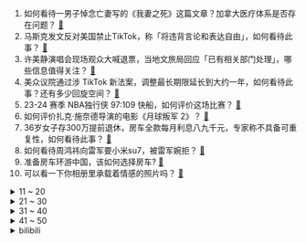 1. 如何看待一男子悼念亡妻写的《我妻之死》这篇文章？加拿大医疗体系是否存在问题？ [:link:](https://www.zhihu.com/question/653636283)
2. 马斯克发文反对美国禁止TikTok，称「将违背言论和表达自由」，如何看待此事？ [:link:](https://www.zhihu.com/question/653526458)
3. 许美静演唱会现场观众大喊退票，当地文旅局回应「已有相关部门处理」，哪些信息值得关注？ [:link:](https://www.zhihu.com/question/653651513)
4. 美众议院通过涉 TikTok 新法案，调整最长期限延长到大约一年，如何看待此事？还有多少回旋空间？ [:link:](https://www.zhihu.com/question/653625667)
5. 23-24 赛季 NBA独行侠 97:109 快船，如何评价这场比赛？ [:link:](https://www.zhihu.com/question/653683836)
6. 如何评价扎克·施奈德导演的电影《月球叛军 2》？ [:link:](https://www.zhihu.com/question/653544026)
7. 36岁女子存300万提前退休，房车全款每月利息八九千元，专家称不具备可重复性，如何看待此事？ [:link:](https://www.zhihu.com/question/653634390)
8. 如何看待周鸿祎向雷军要小米su7，被雷军婉拒？ [:link:](https://www.zhihu.com/question/653627533)
9. 准备房车环游中国，该如何选择房车? [:link:](https://www.zhihu.com/question/627175195)
10. 可以看一下你相册里承载着情感的照片吗？ [:link:](https://www.zhihu.com/question/653466443)
<details>
<summary>11 ~ 20</summary>

11. 如何在职场中建立积极的心态，以应对工作中的挑战？ [:link:](https://www.zhihu.com/question/653627819)
12. 网文是否需要水字数，完全不水字数，非必要不描写，全靠情节拖动节奏可行吗？ [:link:](https://www.zhihu.com/question/585650412)
13. 中药材白术价格较三年前涨了 10 倍，有商家称「不敢拿货」，哪些信息值得关注？ [:link:](https://www.zhihu.com/question/653632494)
14. 同事说：“办公室脏了，你没事拖一下吧”你该如何回复他？ [:link:](https://www.zhihu.com/question/652881766)
15. 4月21日世乒联世界杯，马龙让三追四战胜林高远，夺得男单冠军，如何评价这场比赛？ [:link:](https://www.zhihu.com/question/653673135)
16. 曾经的超市巨头人人乐被实施退市风险警示，去年亏近 5 亿元，传统零售商超如何转型升级？ [:link:](https://www.zhihu.com/question/653641775)
17. 有没有一种食材，没做成美食前都不敢碰，做成美食后却极其好吃？ [:link:](https://www.zhihu.com/question/642200934)
18. 如何看待今晚足总杯半决赛-考文垂vs曼联，3-3平，点球大战曼联4-2险胜? [:link:](https://www.zhihu.com/question/653682192)
19. 老人要怎么样才不遭年轻人讨厌？ [:link:](https://www.zhihu.com/question/501529602)
20. 幼稚和童真的区别是什么？ [:link:](https://www.zhihu.com/question/535581708)
</details>
<details>
<summary>21 ~ 30</summary>

21. 《一人之下》番外《锈铁》完结，如何评价这篇番外？ [:link:](https://www.zhihu.com/question/653632910)
22. 猎鹰回收困难，还是星舰回收困难？ [:link:](https://www.zhihu.com/question/653355091)
23. 当一个人下定决心要改变自己时，真的可以改变吗？ [:link:](https://www.zhihu.com/question/653119748)
24. 2024 年本科新增「汉学与中国学」专业，作为相关行业从业者，你怎么看就业前景？ [:link:](https://www.zhihu.com/question/651409369)
25. 可以分享一句你喜欢的文案吗？ [:link:](https://www.zhihu.com/question/653471790)
26. 2024 赛季 F1 中国大奖赛，维斯塔潘夺冠，周冠宇获第 14 名，如何评价这场比赛？ [:link:](https://www.zhihu.com/question/653650881)
27. 2024澳门乒乓球女子世界杯决赛，孙颖莎4-3战胜王曼昱夺得冠军，两人打满7局，如何评价这场比赛？ [:link:](https://www.zhihu.com/question/653667766)
28. 大学生选购笔记本电脑应该注意哪些问题，2024年轻薄本新品中哪一款最值得推荐？ [:link:](https://www.zhihu.com/question/653654558)
29. 如何看待马龙取得生涯第八个三大赛单打冠军？ [:link:](https://www.zhihu.com/question/653673282)
30. 什么是人间最美的相遇？ [:link:](https://www.zhihu.com/question/653597571)
</details>
<details>
<summary>31 ~ 40</summary>

31. 美国众议院投票批准向乌克兰提供超 600 亿美元援助，此举会对俄乌局势带来哪些影响？ [:link:](https://www.zhihu.com/question/653620617)
32. 你心中的柯南大结局是什么？ [:link:](https://www.zhihu.com/question/342757186)
33. 如何判断同事是否在摸鱼？ [:link:](https://www.zhihu.com/question/653539861)
34. 如何用“6”“6”“2”“6”“1”“3”“1”“0”造句？ [:link:](https://www.zhihu.com/question/653309725)
35. 有哪些「店面很不起眼，但承载了童年味道」的美食老店？ [:link:](https://www.zhihu.com/question/639792413)
36. 如何评价前苏联的N1火箭？ [:link:](https://www.zhihu.com/question/25869462)
37. 如何评价《海贼王》漫画1112话？ [:link:](https://www.zhihu.com/question/653330276)
38. 为什么二次元中许多有俄罗斯角色会被设定成白毛? [:link:](https://www.zhihu.com/question/652461360)
39. 你从别人的旧硬盘里发现了什么有趣的东西？ [:link:](https://www.zhihu.com/question/651339058)
40. 暴雨预警升级，广东 27 个水文站超警戒，北江流域将现接近百年一遇洪水，目前当地情况如何？ [:link:](https://www.zhihu.com/question/653651534)
</details>
<details>
<summary>41 ~ 50</summary>

41. 不会迷路的动物有哪些？ [:link:](https://www.zhihu.com/question/653614428)
42. 一个普通家庭，一年存款多少算合理？ [:link:](https://www.zhihu.com/question/305723555)
43. 不读书似乎不影响日常生活，但说自己「不读书」总有种羞耻感，如何克服「不读书」羞耻感？ [:link:](https://www.zhihu.com/question/653243911)
44. 能分享一下孩子做了哪些令你哭笑不得的事吗？ [:link:](https://www.zhihu.com/question/653576819)
45. 高中自学什么教材好？ [:link:](https://www.zhihu.com/question/648024608)
46. 理性讨论，绝区零开服会引起行业大地震吗? [:link:](https://www.zhihu.com/question/653549407)
47. 2024澳门乒乓球女子世界杯半决赛，孙颖莎4-2战胜卫冕冠军陈梦晋级决赛，怎么评价这场比赛？ [:link:](https://www.zhihu.com/question/653575761)
48. 南方多地遭遇极端降水，广东预测将出现 50 年一遇洪水，深圳全市进入暴雨防御状态，哪些信息值得关注？ [:link:](https://www.zhihu.com/question/653582421)
49. 《知否》里谁最适合做丈夫？ [:link:](https://www.zhihu.com/question/431060193)
50. 退市不到半年，东芝拟在日本裁员约 5000 人，人员遣散成本或达 47 亿元人民币，哪些信息值得关注？ [:link:](https://www.zhihu.com/question/653566470)
</details><details>
<summary>bilibili</summary>

</details>